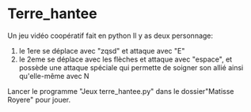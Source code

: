 # Terre_hantee
Un jeu vidéo coopératif fait en python
Il y as deux personnage:
  1) le 1ere se déplace avec "zqsd" et attaque avec "E"
  2) le 2eme se déplace avec les flèches et attaque avec "espace", et possède une attaque spéciale qui permette de soigner son allié ainsi qu'elle-même avec N

Lancer le programme "Jeux terre_hantee.py" dans le dossier"Matisse Royere" pour jouer.
